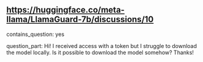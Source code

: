 ## https://huggingface.co/meta-llama/LlamaGuard-7b/discussions/10

contains_question: yes

question_part: Hi! I received access with a token but I struggle to download the model locally. Is it possible to download the model somehow? Thanks!